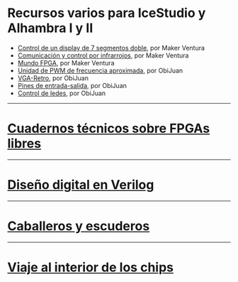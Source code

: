 # Recursos varios para IceStudio y Alhambra I y II

- [Control de un display de 7 segmentos doble](https://github.com/makerventura/FPGA-Display_2_Digitos_7segmentos), por Maker Ventura
- [Comunicación y control por infrarrojos](https://github.com/makerventura/FPGAs_Infrarrojos-Comunicacion-y-Control), por Maker Ventura
- [Mundo FPGA](https://github.com/makerventura/Mundo_FPGA_libre), por Maker Ventura
- [Unidad de PWM de frecuencia aproximada](https://github.com/Obijuan/Cuadernos-tecnicos-FPGAs-libres/wiki/CT.1:-Unidad-de-PWM-de-frecuencia-aproximada), por ObiJuan
- [VGA-Retro](https://github.com/Obijuan/Cuadernos-tecnicos-FPGAs-libres/wiki/CT.2:-VGA-Retro:-Puesta-en-marcha.-MonsterLED), por ObiJuan
- [Pines de entrada-salida](https://github.com/Obijuan/Cuadernos-tecnicos-FPGAs-libres/wiki/CT.3:-Pines-de-Entrada-Salida), por ObiJuan
- [Control de ledes](https://github.com/Obijuan/Cuadernos-tecnicos-FPGAs-libres/wiki/CT.4:-Control-de-LEDs), por ObiJuan

---

# [Cuadernos técnicos sobre FPGAs libres](https://github.com/Obijuan/Cuadernos-tecnicos-FPGAs-libres/wiki)


---

# [Diseño digital en Verilog](https://github.com/Obijuan/open-fpga-verilog-tutorial/wiki)

---


# [Caballeros y escuderos](https://github.com/Jesus89/logic-games/wiki/Caballeros-y-escuderos%3A-introducci%C3%B3n)

---


# [Viaje al interior de los chips](http://obijuan.github.io/intro-fpga.html)
